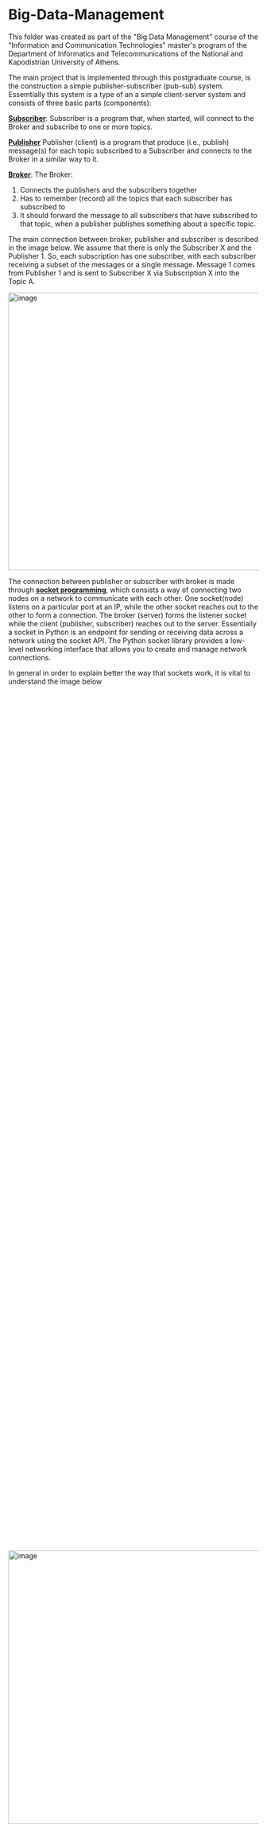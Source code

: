 # Big-Data-Management
This folder was created as part of the "Big Data Management" course of the "Information and Communication Technologies" master's program of the Department of Informatics and Telecommunications of the National and Kapodistrian University of Athens.

The main project that is implemented through this postgraduate course, is the construction a simple publisher-subscriber (pub-sub) system. Essemtially this system is a type of an a simple client-server system and consists of three basic parts (components):

[**Subscriber**]((https://github.com/DimOriCoding/Big-Data-Management/blob/main/sub.py)): Subscriber is a program that, when started, will connect to the Broker and subscribe to one or more topics.
 
[**Publisher**]((https://github.com/DimOriCoding/Big-Data-Management/blob/main/pub.py)) Publisher (client) is a program that produce (i.e., publish) message(s) for each topic subscribed to a Subscriber and connects to the Broker in a similar way to it.

[**Broker**]((https://github.com/DimOriCoding/Big-Data-Management/blob/main/broker.py)): The Broker:
1) Connects the publishers and the subscribers together
2) Has to remember (record) all the topics that each subscriber has subscribed to
4) It should forward the message to all subscribers that have subscribed to that topic, when a publisher publishes something about a specific
 topic.

The main connection between broker, publisher and subscriber is described in the image below. We assume that there is only the Subscriber X and the Publisher 1. So, each subscription has one subscriber, with each subscriber receiving a subset of the messages or a single message. Message 1 comes from Publisher 1 and is sent to Subscriber X via Subscription X into the Topic A.


<img width="826" height="558" alt="image" src="https://github.com/user-attachments/assets/47233e43-7299-4426-81d0-c67a9bbbaf0e" />










The connection between publisher or subscriber with broker is made through [**socket programming**](https://github.com/DimOriCoding/Big-Data-Management/blob/main/Pub-Sub%20system%20assignment%20report.pdf), which consists a way of connecting two nodes on a network to communicate with each other. One socket(node) listens on a particular port at an IP, while the other socket reaches out to the other to form a connection. The broker (server) forms the listener socket while the client (publisher, subscriber) reaches out to the server. Essentially a socket in Python is an endpoint for sending or receiving data across a network using the socket API. The Python socket library provides a low-level networking interface that allows you to create and manage network connections. 

In general in order to explain better the way that sockets work, it is vital to understand the image below


<div style="display: flex; justify-content: center; align-items: center; height: 100vh;">
  <img
    width="950"
    height="550"
    alt="image"
    src="https://github.com/user-attachments/assets/5df297a6-fdc0-48da-be38-d1d6ea0fd22e"
  />
</div>









The top left-hand column represents the server (broker), the column on the right side represents the client (subscriber or publisher) 

From the server side it is observable that the API calls that the server makes to set up a “listening” socket which listens for connections from clients and consists of these methods:

.socket(): where a socket object is created

.bind(): This method binds broker to a specific IP and port so that it can listen to incoming requests on that IP and port.

.listen(): This method puts the broker into listening mode when a client connects

.accept(): When a subscriber or publisher connects, the server calls .accept() to accept, or complete, the connection.

.connect(): The subscriber or publisher calls this method to establish a connection to the server and initiate the three-way handshake. The handshake step is important because it ensures that the client (subscriber/publisher) can reach the server (broker) and vice-versa. 

.send(), .recv() By calling these methods data is exchanged (sending and receiving data) between the client and server

Additionally there is the .sendall() function from python socket library which allow to send data to a server to which the socket is connected and the server can also send data to the client using it.

.close(): This method helps client and server to close their respective connection sockets.
